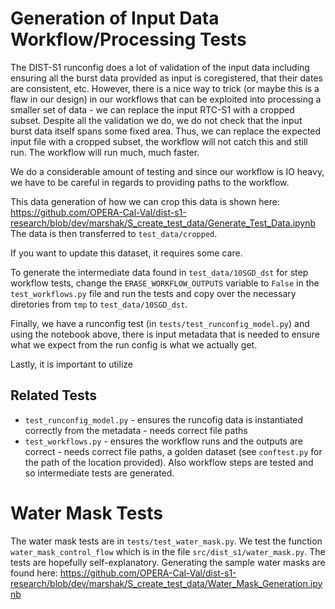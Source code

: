# Generation of Input Data Workflow/Processing Tests

The DIST-S1 runconfig does a lot of validation of the input data including ensuring all the burst data provided as input is coregistered, that their dates are consistent, etc.
However, there is a nice way to trick (or maybe this is a flaw in our design) in our workflows that can be exploited into processing a smaller set of data - we can replace the input RTC-S1 with a cropped subset.
Despite all the validation we do, we do not check that the input burst data itself spans some fixed area.
Thus, we can replace the expected input file with a cropped subset, the workflow will not catch this and still run.
The workflow will run much, much faster.

We do a considerable amount of testing and since our workflow is IO heavy, we have to be careful in regards to providing paths to the workflow.

This data generation of how we can crop this data is shown here: https://github.com/OPERA-Cal-Val/dist-s1-research/blob/dev/marshak/S_create_test_data/Generate_Test_Data.ipynb 
The data is then transferred to `test_data/cropped`.

If you want to update this dataset, it requires some care.

To generate the intermediate data found in `test_data/10SGD_dst` for step workflow tests, change the `ERASE_WORKFLOW_OUTPUTS` variable to `False` in the `test_workflows.py` file and run the tests and copy over the necessary diretories from `tmp` to `test_data/10SGD_dst`.

Finally, we have a runconfig test (in `tests/test_runconfig_model.py`) and using the notebook above, there is input metadata that is needed to ensure what we expect from the run config is what we actually get.

Lastly, it is important to utilize


## Related Tests

- `test_runconfig_model.py` - ensures the runcofig data is instantiated correctly from the metadata - needs correct file paths
- `test_workflows.py` - ensures the workflow runs and the outputs are correct - needs correct file paths, a golden dataset (see `conftest.py` for the path of the location provided). Also workflow steps are tested and so intermediate tests are generated.

# Water Mask Tests

The water mask tests are in `tests/test_water_mask.py`. We test the function `water_mask_control_flow` which is in the file `src/dist_s1/water_mask.py`.
The tests are hopefully self-explanatory.
Generating the sample water masks are found here: https://github.com/OPERA-Cal-Val/dist-s1-research/blob/dev/marshak/S_create_test_data/Water_Mask_Generation.ipynb
